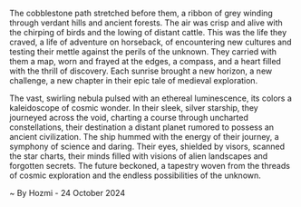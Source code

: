 
The cobblestone path stretched before them, a ribbon of grey winding through verdant hills and ancient forests. The air was crisp and alive with the chirping of birds and the lowing of distant cattle. This was the life they craved, a life of adventure on horseback, of encountering new cultures and testing their mettle against the perils of the unknown. They carried with them a map, worn and frayed at the edges, a compass, and a heart filled with the thrill of discovery. Each sunrise brought a new horizon, a new challenge, a new chapter in their epic tale of medieval exploration.

The vast, swirling nebula pulsed with an ethereal luminescence, its colors a kaleidoscope of cosmic wonder. In their sleek, silver starship, they journeyed across the void, charting a course through uncharted constellations, their destination a distant planet rumored to possess an ancient civilization. The ship hummed with the energy of their journey, a symphony of science and daring. Their eyes, shielded by visors, scanned the star charts, their minds filled with visions of alien landscapes and forgotten secrets. The future beckoned, a tapestry woven from the threads of cosmic exploration and the endless possibilities of the unknown. 

~ By Hozmi - 24 October 2024
